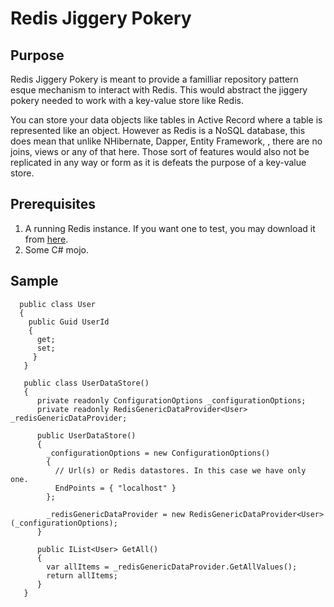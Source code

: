 # Redis Jiggery Pokery

## Purpose

Redis Jiggery Pokery is meant to provide a familliar repository pattern esque mechanism to interact with Redis. This would abstract the jiggery pokery needed to work with a key-value store like Redis.
  
You can store your data objects like tables in Active Record where a table is represented like an object. However as Redis is a NoSQL database, this does mean that unlike NHibernate, Dapper, Entity Framework, <insert favourite ORM here>, there are no joins, views or any of that here. Those sort of features would also not be replicated in any way or form as it is defeats the purpose of a key-value store.

## Prerequisites

1. A running Redis instance. If you want one to test, you may download it from [here](https://github.com/MSOpenTech/redis/releases).
2. Some C# mojo.

## Sample

      public class User
      {
        public Guid UserId 
        { 
          get; 
          set; 
         }
       }
       
       public class UserDataStore()
       {
          private readonly ConfigurationOptions _configurationOptions;
          private readonly RedisGenericDataProvider<User> _redisGenericDataProvider;
          
          public UserDataStore()
          {
            _configurationOptions = new ConfigurationOptions()
            {
              // Url(s) or Redis datastores. In this case we have only one.
              EndPoints = { "localhost" }
            };

            _redisGenericDataProvider = new RedisGenericDataProvider<User>(_configurationOptions);
          }

          public IList<User> GetAll()
          {
            var allItems = _redisGenericDataProvider.GetAllValues();
            return allItems;
          }
       }

